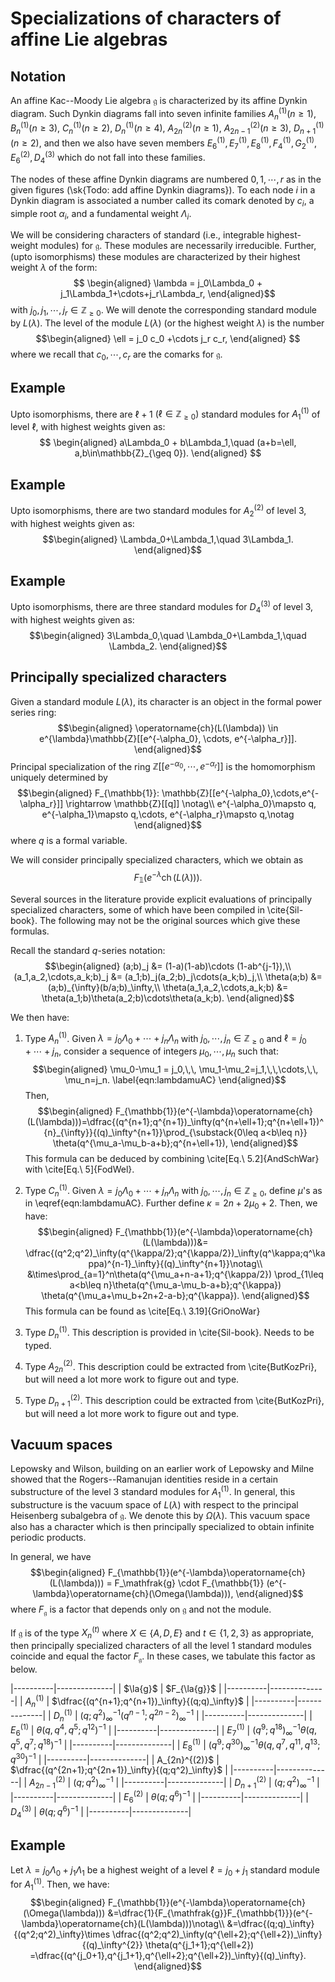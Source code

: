 
# Specializations of characters of affine Lie algebras

## Notation

An affine Kac--Moody Lie algebra $\mathfrak{g}$ is characterized by its affine Dynkin diagram. Such Dynkin diagrams fall into seven infinite families $A_n^{(1)} (n\geq 1)$, $B_n^{(1)} (n\geq 3)$, $C_n^{(1)} (n\geq 2)$, 
$D_n^{(1)} (n\geq 4)$, $A_{2n}^{(2)} (n\geq 1)$, $A_{2n-1}^{(2)} (n\geq 3)$,  $D_{n+1}^{(1)} (n\geq 2)$, and then we also have seven members
$E_6^{(1)}, E_7^{(1)}, E_8^{(1)}, F_4^{(1)}, G_2^{(1)}, E_6^{(2)}, D_4^{(3)}$ which do not fall into these families.


The nodes of these affine Dynkin diagrams are numbered $0,1,\cdots, r$ as in the given figures (\sk{Todo: add affine Dynkin diagrams}). To each node $i$ in a Dynkin diagram is associated a number called its comark denoted by $c_i$, a simple root $\alpha_i$, and a fundamental weight $\Lambda_i$.

We will be considering characters of standard (i.e., integrable highest-weight modules) for $\mathfrak{g}$. These modules are necessarily irreducible. Further, (upto isomorphisms) these modules are characterized by their highest weight $\lambda$ of the form:
$$ \begin{aligned}
\lambda = j_0\Lambda_0 + j_1\Lambda_1+\cdots+j_r\Lambda_r,
\end{aligned}$$
with $j_0,j_1,\cdots, j_r\in\mathbb{Z}_{\geq 0}$. We will denote the corresponding standard module by $L(\lambda)$.
The level of the module $L(\lambda)$ (or the highest weight $\lambda$) is the number
$$\begin{aligned}
    \ell = j_0 c_0 +\cdots j_r c_r,
\end{aligned}
$$
where we recall that $c_0,\cdots, c_r$ are the comarks for $\mathfrak{g}$.

## Example

Upto isomorphisms, there are $\ell+1$ $(\ell\in\mathbb{Z}_{\geq 0})$ standard modules for $A_1^{(1)}$ of level $\ell$, with highest weights given as:
$$ \begin{aligned}
a\Lambda_0 + b\Lambda_1,\quad (a+b=\ell, a,b\in\mathbb{Z}_{\geq 0}).
\end{aligned}
$$

## Example

Upto isomorphisms, there are two standard modules for $A_2^{(2)}$ of level $3$, with highest weights given as:
$$\begin{aligned}
\Lambda_0+\Lambda_1,\quad 3\Lambda_1.
\end{aligned}$$

## Example

Upto isomorphisms, there are three standard modules for $D_4^{(3)}$ of level $3$, with highest weights given as:
$$\begin{aligned}
3\Lambda_0,\quad \Lambda_0+\Lambda_1,\quad \Lambda_2.
\end{aligned}$$

## Principally specialized characters

Given a standard module $L(\lambda)$, its character is an object in the formal power series ring:
$$\begin{aligned}
\operatorname{ch}(L(\lambda)) \in e^{\lambda}\mathbb{Z}[[e^{-\alpha_0}, \cdots, e^{-\alpha_r}]].
\end{aligned}$$
Principal specialization of the ring $\mathbb{Z}[[e^{-\alpha_0},\cdots,e^{-\alpha_r}]]$ is the homomorphism uniquely determined by
$$\begin{aligned}
F_{\mathbb{1}}: \mathbb{Z}[[e^{-\alpha_0},\cdots,e^{-\alpha_r}]] \rightarrow \mathbb{Z}[[q]] \notag\\
e^{-\alpha_0}\mapsto q, e^{-\alpha_1}\mapsto q,\cdots, e^{-\alpha_r}\mapsto q,\notag
\end{aligned}$$
where $q$ is a formal variable.

We will consider principally specialized characters, which we obtain as
$$F_{\mathbb{1}}(e^{-\lambda}\operatorname{ch}(L(\lambda))).$$


Several sources in the literature provide explicit evaluations of principally specialized characters,
some of which have been compiled in \cite{Sil-book}.
The following may not be the original sources which give these formulas. 

Recall the standard $q$-series notation:
$$\begin{aligned}
(a;b)_j &= (1-a)(1-ab)\cdots (1-ab^{j-1}),\\
(a_1,a_2,\cdots,a_k;b)_j &= (a_1;b)_j(a_2;b)_j\cdots(a_k;b)_j,\\
\theta(a;b) &= (a;b)_{\infty}(b/a;b)_\infty,\\
\theta(a_1,a_2,\cdots,a_k;b) &= \theta(a_1;b)\theta(a_2;b)\cdots\theta(a_k;b).
\end{aligned}$$

We then have:
1. Type $A_n^{(1)}$. Given $\lambda = j_0\Lambda_0+\cdots+j_n\Lambda_n$ with $j_0,\cdots,j_n\in \mathbb{Z}_{\geq 0}$ and $\ell=j_0+\cdots+j_n$,  consider a sequence of integers $\mu_0,\cdots, \mu_n$ such that:
$$\begin{aligned}
\mu_0-\mu_1 = j_0,\,\, \mu_1-\mu_2=j_1,\,\,\cdots,\,\, \mu_n=j_n.
\label{eqn:lambdamuAC}
\end{aligned}$$
Then,
$$\begin{aligned}
F_{\mathbb{1}}(e^{-\lambda}\operatorname{ch}(L(\lambda)))=\dfrac{(q^{n+1};q^{n+1})_\infty(q^{n+\ell+1};q^{n+\ell+1})^{n}_{\infty}}{(q)_\infty^{n+1}}\prod_{\substack{0\leq a<b\leq n}}
 \theta(q^{\mu_a-\mu_b-a+b};q^{n+\ell+1}),
 \end{aligned}$$
This formula can be deduced by combining \cite[Eq.\ 5.2]{AndSchWar} with \cite[Eq.\ 5]{FodWel}.

2. Type $C_n^{(1)}$. Given $\lambda = j_0\Lambda_0+\cdots+j_n\Lambda_n$ with $j_0,\cdots,j_n\in \mathbb{Z}_{\geq 0}$, define $\mu$'s as in \eqref{eqn:lambdamuAC}.
Further define $\kappa = 2n+2\mu_0+2$.
Then, we have:
$$\begin{aligned}
F_{\mathbb{1}}(e^{-\lambda}\operatorname{ch}(L(\lambda)))&=
\dfrac{(q^2;q^2)_\infty(q^{\kappa/2};q^{\kappa/2})_\infty(q^\kappa;q^\kappa)^{n-1}_\infty}{(q)_\infty^{n+1}}\notag\\
&\times\prod_{a=1}^n\theta(q^{\mu_a+n-a+1};q^{\kappa/2})
\prod_{1\leq a<b\leq n}\theta(q^{\mu_a-\mu_b-a+b};q^{\kappa})
\theta(q^{\mu_a+\mu_b+2n+2-a-b};q^{\kappa}).
\end{aligned}$$
This formula can be found as \cite[Eq.\ 3.19]{GriOnoWar}

3. Type $D_n^{(1)}$. This description is provided in \cite{Sil-book}. Needs to be typed.

4. Type $A_{2n}^{(2)}$. This description could be extracted from \cite{ButKozPri}, but will need a lot more work to figure out and type.

5. Type $D_{n+1}^{(2)}$. This description could be extracted from \cite{ButKozPri}, but will need a lot more work to figure out and type.

## Vacuum spaces

Lepowsky and Wilson, building on an earlier work of Lepowsky and Milne showed that the Rogers--Ramanujan identities reside in a certain substructure of the level $3$ standard modules for $A_1^{(1)}$. In general, this substructure is the vacuum space of $L(\lambda)$ with respect to the principal Heisenberg subalgebra of $\mathfrak{g}$.  We denote this by $\Omega(\lambda)$. This vacuum space also has a character which is then principally specialized to obtain infinite periodic products.

In general, we have 
$$\begin{aligned}
F_{\mathbb{1}}(e^{-\lambda}\operatorname{ch}(L(\lambda))) = F_\mathfrak{g} \cdot F_{\mathbb{1}} (e^{-\lambda}\operatorname{ch}(\Omega(\lambda))),
\end{aligned}$$
where $F_{\mathfrak{g}}$ is a factor that depends only on $\mathfrak{g}$ and not the module.

If $\mathfrak{g}$ is of the type $X_n^{(t)}$ where $X\in \{A,D,E\}$ and $t\in \{1,2,3\}$ as appropriate, then principally specialized characters of all the level $1$ standard modules coincide and equal the factor $F_\mathfrak{g}$. In these cases, we tabulate this factor as below.

|----------|--------------|
| $\la{g}$ | $F_{\la{g}}$ |
|----------|--------------|
| $A_n^{(1)}$ |  $\dfrac{(q^{n+1};q^{n+1})_\infty}{(q;q)_\infty}$ |
|----------|--------------|
| $D_n^{(1)}$ | $(q;q^2)_\infty^{-1}(q^{n-1};q^{2n-2})_\infty^{-1}$ |
|----------|--------------|
| $E_{6}^{(1)}$ | $\theta(q,q^4,q^5;q^{12})^{-1}$ |
|----------|--------------|
| $E_{7}^{(1)}$ | $(q^9;q^{18})_\infty^{-1}\theta(q,q^5,q^7;q^{18})^{-1}$ |
|----------|--------------|
| $E_8^{(1)}$ | $(q^9;q^{30})_\infty^{-1}\theta(q,q^7,q^{11},q^{13};q^{30})^{-1}$ |
|----------|--------------|
| A_{2n}^{(2)}$ | $\dfrac{(q^{2n+1};q^{2n+1})_\infty}{(q;q^2)_\infty}$ |
|----------|--------------|
| $A_{2n-1}^{(2)}$ | $(q;q^2)_\infty^{-1}$ |
|----------|--------------|
| $D_{n+1}^{(2)}$ | $(q;q^2)_\infty^{-1}$ |
|----------|--------------|
| $E_6^{(2)}$ | $\theta(q;q^6)^{-1}$ |
|----------|--------------|
| $D_4^{(3)}$ | $\theta(q;q^6)^{-1}$ |
|----------|--------------|






## Example

Let $\lambda=j_0\Lambda_0+j_1\Lambda_1$ be a highest weight of a level $\ell=j_0+j_1$ standard module for $A_1^{(1)}$. Then, we have:
$$\begin{aligned}
F_{\mathbb{1}}(e^{-\lambda}\operatorname{ch}(\Omega(\lambda))) &=\dfrac{1}{F_{\mathfrak{g}}F_{\mathbb{1}}}(e^{-\lambda}\operatorname{ch}(L(\lambda)))\notag\\
&=\dfrac{(q;q)_\infty}{(q^2;q^2)_\infty}\times
\dfrac{(q^2;q^2)_\infty(q^{\ell+2};q^{\ell+2})_\infty}{(q)_\infty^{2}}
\theta(q^{j_1+1};q^{\ell+2})
=\dfrac{(q^{j_0+1},q^{j_1+1},q^{\ell+2};q^{\ell+2})_\infty}{(q)_\infty}.
\end{aligned}$$

